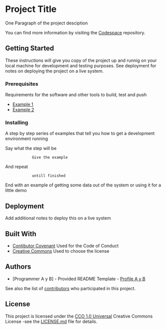 # Project Title

One Paragraph of the project desciption

You can find more information by visiting the [Codespace](https://codespaceacademy.com) repository.


## Getting Started

These instructions will give you copy of the project up and runnig on your local machine for development and testing purposes. See deployment for notes on deploying the project on a live system.


### Prerequisites

Requirements for the software and other tools to build, test and push

- [Example 1](https://elamasadero.com)
- [Example 2](https://codespaceacademy.com)

### Installing

A step by step series of examples that tell you how to get a development environment running

Say what the step will be

                Give the example

And repeat

                untill finished

End with an example of getting some data out of the system or using it for a little demo

## Deployment

Add additional notes to deploy this on a live system

## Built With

 - [Contibutor Covenant](https://www.contibutor-convenant.org/) Used for the Code of Conduct
 - [Creative Commons](https://creativecommons.org/) Used to choose the license
  

## Authors

 - [Programmer A y B] - Provided README Template -
   [Profile A y B](https://github.com/prsgit)

See also the list of
[contributors](https://github.com/PurpleBooth/a-goodreadme-template/contributors)
who participated in this project.


## License

This project is licensed under the [CCO 1.0 Universal](LICENSE.md)
Creative Commons License -see the [LICENSE.md](LICENSE.md) file for details.






